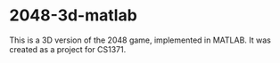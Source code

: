 # 2048-3d-matlab
This is a 3D version of the 2048 game, implemented in MATLAB. It was created as a project for CS1371.